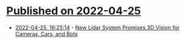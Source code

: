 # [Published on 2022-04-25](index.md)

* [2022-04-25, 16:25:14](https://news.ycombinator.com/item?id=31157088) - [New Lidar System Promises 3D Vision for Cameras, Cars, and Bots](https://spectrum.ieee.org/solid-state-lidar-2657187384)
